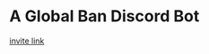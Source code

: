 # A Global Ban Discord Bot
[ invite link ]("https://discord.com/api/oauth2/authorize?client_id=919442864071643216&permissions=134&scope=bot")